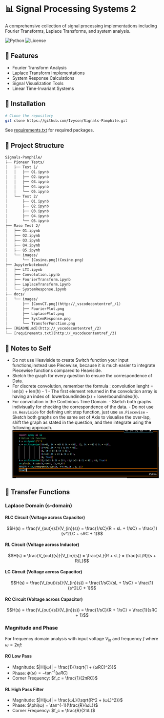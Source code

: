# 📊 Signal Processing Systems 2

A comprehensive collection of signal processing implementations including Fourier Transforms, Laplace Transforms, and system analysis.

![Python](https://img.shields.io/badge/python-3.9-blue.svg)
![License](https://img.shields.io/badge/license-MIT-green.svg)

## 🎯 Features

- Fourier Transform Analysis
- Laplace Transform Implementations
- System Response Calculations
- Signal Visualization Tools
- Linear Time-Invariant Systems

## 🔧 Installation

```bash
# Clone the repository
git clone https://github.com/Ivyson/Signals-Pamphile.git
```

See [requirements.txt](requirements.txt) for required packages.

## 📂 Project Structure

```plaintext
Signals-Pamphile/
├── Pioneer Tests/
│   ├── Test 1/
│   │   ├── Q1.ipynb
│   │   ├── Q2.ipynb
│   │   ├── Q3.ipynb
│   │   ├── Q4.ipynb
│   │   └── Q5.ipynb
│   └── Test 2/
│       ├── Q1.ipynb
│       ├── Q2.ipynb
│       ├── Q3.ipynb
│       ├── Q4.ipynb
│       └── Q5.ipynb
├── Maso Test 2/
│   ├── Q1.ipynb
│   ├── Q2.ipynb
│   ├── Q3.ipynb
│   ├── Q4.ipynb
│   ├── Q5.ipynb
│   └── images/
│       └── [Cosine.png](Cosine.png)
├── JupyterNotebook/
│   ├── LTI.ipynb
│   ├── Convolution.ipynb
│   ├── FourierTransform.ipynb
│   ├── LaplaceTransform.ipynb
│   └── SystemResponse.ipynb
├── docs/
│   └── images/
│       ├── [ConvCT.png](http://_vscodecontentref_/1)
│       ├── FourierPlot.png
│       ├── LaplacePlot.png
│       ├── SystemResponse.png
│       └── TransferFunction.png
├── [README.md](http://_vscodecontentref_/2)
└── [requirements.txt](http://_vscodecontentref_/3)
```

## 🚀 Notes to Self

- Do not use Heaviside to create Switch function your input functions,instead use Piecewise, because it is much easier to integrate Piecewise functions compared to Heaviside.
- Sketch the graph for every question to ensure the correspondence of Data.
- For discrete convolution, remember the formula : convolution lenght = len(x) + len(h) - 1
      - The first element returned in the convolution array is having an index of: lowerboundindex(x) + lowerboundindex(h).
- For convolution in the Continious Time Domain.
      - Sketch both graphs indivisually for checking the correspondence of the data.
      - Do not use `sm.Heaviside` for defining unit step function, just use `sm.Piecewise`
      - Sketch both graphs on the same set of Axis to visualise the over-lap, shift the graph as stated in the question, and then integrate using the following approach.
![Approach of How to go about convoluting in CT Domain](ConvCT.png)

## 📐 Transfer Functions

### Laplace Domain (s-domain)

#### RLC Circuit (Voltage across Capacitor)

```math
H(s) = \frac{V_{out}(s)}{V_{in}(s)} = \frac{1/sC}{R + sL + 1/sC} = \frac{1}{s^2LC + sRC + 1}
```

#### RL Circuit (Voltage across Inductor)

```math
H(s) = \frac{V_{out}(s)}{V_{in}(s)} = \frac{sL}{R + sL} = \frac{sL/R}{s + R/L}
```

#### LC Circuit (Voltage across Capacitor)

```math
H(s) = \frac{V_{out}(s)}{V_{in}(s)} = \frac{1/sC}{sL + 1/sC} = \frac{1}{s^2LC + 1}
```

#### RC Circuit (Voltage across Capacitor)

```math
H(s) = \frac{V_{out}(s)}{V_{in}(s)} = \frac{1/sC}{R + 1/sC} = \frac{1}{sRC + 1}
```

### Magnitude and Phase

For frequency domain analysis with input voltage $V_{in}$ and frequency $f$ where $ω = 2πf$:

#### RC Low Pass

- Magnitude: $|H(jω)| = \frac{1}{\sqrt{1 + (ωRC)^2}}$
- Phase: $\phi(ω) = -\tan^{-1}(ωRC)$
- Corner Frequency: $f_c = \frac{1}{2πRC}$

#### RL High Pass Filter

- Magnitude: $|H(jω)| = \frac{ωL}{\sqrt{R^2 + (ωL)^2}}$
- Phase: $\phi(ω) = \tan^{-1}(\frac{R}{ωL})$
- Corner Frequency: $f_c = \frac{R}{2πL}$
